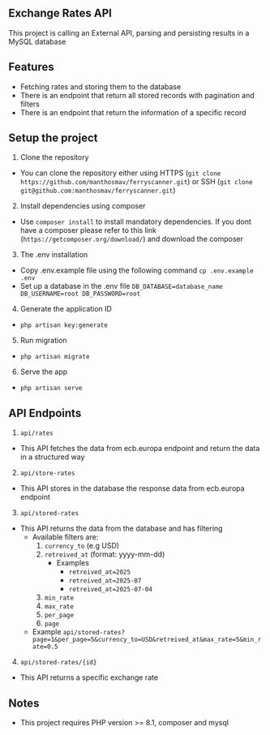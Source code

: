 ## Exchange Rates API

This project is calling an External API, parsing and persisting results in a MySQL database

## Features

- Fetching rates and storing them to the database
- There is an endpoint that return all stored records with pagination and filters
- There is an endpoint that return the information of a specific record

## Setup the project

1. Clone the repository
- You can clone the repository either using HTTPS (`git clone https://github.com/manthosmav/ferryscanner.git`) or SSH (`git clone git@github.com:manthosmav/ferryscanner.git`)
2. Install dependencies using composer 
- Use `composer install` to install mandatory dependencies. If you dont have a composer please refer to this link (`https://getcomposer.org/download/`) and download the composer
3. The .env installation
- Copy .env.example file using the following command `cp .env.example .env`
- Set up a database in the .env file
`DB_DATABASE=database_name DB_USERNAME=root DB_PASSWORD=root`
4. Generate the application ID
- `php artisan key:generate`
5. Run migration
- `php artisan migrate`
6. Serve the app
- `php artisan serve`

## API Endpoints

1. `api/rates`
- This API fetches the data from ecb.europa endpoint and return the data in a structured way
2. `api/store-rates`
- This API stores in the database the response data from ecb.europa endpoint
3. `api/stored-rates`
- This API returns the data from the database and has filtering
    - Available filters are:
        1. `currency_to` (e.g USD)
        2. `retreived_at` (format: yyyy-mm-dd)
            - Examples
                - `retreived_at=2025`
                - `retreived_at=2025-07`
                - `retreived_at=2025-07-04`
        3. `min_rate`
        4. `max_rate`
        5. `per_page`
        6. `page`
    - Example `api/stored-rates?page=1&per_page=5&currency_to=USD&retreived_at&max_rate=5&min_rate=0.5`

4. `api/stored-rates/{id}`
- This API returns a specific exchange rate

## Notes

- This project requires PHP version >= 8.1, composer and mysql